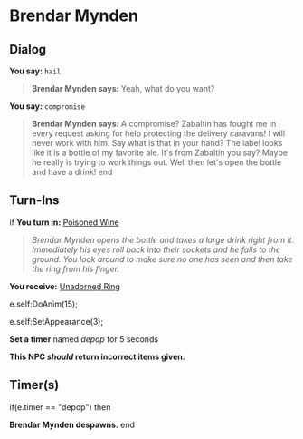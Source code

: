 # Brendar Mynden


## Dialog

**You say:** `hail`



>**Brendar Mynden says:** Yeah, what do you want?

**You say:** `compromise`



>**Brendar Mynden says:** A compromise? Zabaltin has fought me in every request asking for help protecting the delivery caravans! I will never work with him. Say what is that in your hand? The label looks like it is a bottle of my favorite ale. It's from Zabaltin you say? Maybe he really is trying to work things out. Well then let's open the bottle and have a drink!
end

## Turn-Ins





if **You turn in:** [Poisoned Wine](/item/29862)
 

>*Brendar Mynden opens the bottle and takes a large drink right from it. Immediately his eyes roll back into their sockets and he falls to the ground. You look around to make sure no one has seen and then take the ring from his finger.*


 **You receive:**  [Unadorned Ring](/item/29863) 


e.self:DoAnim(15);


e.self:SetAppearance(3);


**Set a timer** named *depop* for 5 seconds

**This NPC *should* return incorrect items given.**

## Timer(s)

if(e.timer == "depop") then


**Brendar Mynden despawns.**
end
